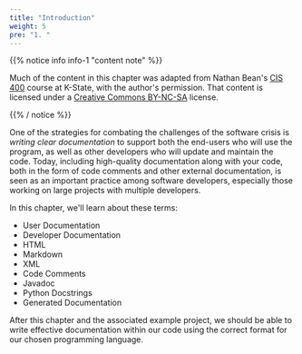 ```yaml
---
title: "Introduction"
weight: 5
pre: "1. "
---
```


{{% notice info info-1 "content note" %}}

Much of the content in this chapter was adapted from Nathan Bean's [CIS 400](https://textbooks.cs.ksu.edu/cis400/1-object-orientation/03-documentation/) course at K-State, with the author's permission. That content is licensed under a [Creative Commons BY-NC-SA](https://creativecommons.org/licenses/by-nc-sa/4.0/) license.

{{% / notice %}}

One of the strategies for combating the challenges of the software crisis is _writing clear documentation_ to support both the end-users who will use the program, as well as other developers who will update and maintain the code. Today, including high-quality documentation along with your code, both in the form of code comments and other external documentation, is seen as an important practice among software developers, especially those working on large projects with multiple developers. 

In this chapter, we'll learn about these terms:

* User Documentation
* Developer Documentation
* HTML
* Markdown
* XML
* Code Comments
* Javadoc
* Python Docstrings
* Generated Documentation

After this chapter and the associated example project, we should be able to write effective documentation within our code using the correct format for our chosen programming language. 
